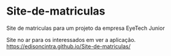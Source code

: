 # Site-de-matriculas
Site de matriculas para um projeto da empresa EyeTech Junior


Site no ar para os interessados em ver a aplicação. <br>
https://edisoncintra.github.io/Site-de-matriculas/